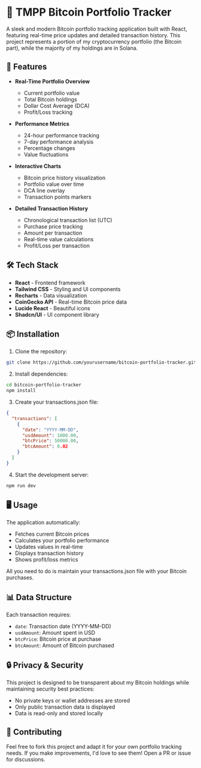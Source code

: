# 💎 TMPP Bitcoin Portfolio Tracker

A sleek and modern Bitcoin portfolio tracking application built with React, featuring real-time price updates and detailed transaction history. This project represents a portion of my cryptocurrency portfolio (the Bitcoin part), while the majority of my holdings are in Solana.

## 🚀 Features

- **Real-Time Portfolio Overview**
  - Current portfolio value
  - Total Bitcoin holdings
  - Dollar Cost Average (DCA)
  - Profit/Loss tracking

- **Performance Metrics**
  - 24-hour performance tracking
  - 7-day performance analysis
  - Percentage changes
  - Value fluctuations

- **Interactive Charts**
  - Bitcoin price history visualization
  - Portfolio value over time
  - DCA line overlay
  - Transaction points markers

- **Detailed Transaction History**
  - Chronological transaction list (UTC)
  - Purchase price tracking
  - Amount per transaction
  - Real-time value calculations
  - Profit/Loss per transaction

## 🛠️ Tech Stack

- **React** - Frontend framework
- **Tailwind CSS** - Styling and UI components
- **Recharts** - Data visualization
- **CoinGecko API** - Real-time Bitcoin price data
- **Lucide React** - Beautiful icons
- **Shadcn/UI** - UI component library

## 📦 Installation

1. Clone the repository:
```bash
git clone https://github.com/yourusername/bitcoin-portfolio-tracker.git
```

2. Install dependencies:
```bash
cd bitcoin-portfolio-tracker
npm install
```

3. Create your transactions.json file:
```json
{
  "transactions": [
    {
      "date": "YYYY-MM-DD",
      "usdAmount": 1000.00,
      "btcPrice": 50000.00,
      "btcAmount": 0.02
    }
  ]
}
```

4. Start the development server:
```bash
npm run dev
```

## 🖥️ Usage

The application automatically:
- Fetches current Bitcoin prices
- Calculates your portfolio performance
- Updates values in real-time
- Displays transaction history
- Shows profit/loss metrics

All you need to do is maintain your transactions.json file with your Bitcoin purchases.

## 📊 Data Structure

Each transaction requires:
- `date`: Transaction date (YYYY-MM-DD)
- `usdAmount`: Amount spent in USD
- `btcPrice`: Bitcoin price at purchase
- `btcAmount`: Amount of Bitcoin purchased

## 🔒 Privacy & Security

This project is designed to be transparent about my Bitcoin holdings while maintaining security best practices:
- No private keys or wallet addresses are stored
- Only public transaction data is displayed
- Data is read-only and stored locally

## 🤝 Contributing

Feel free to fork this project and adapt it for your own portfolio tracking needs. If you make improvements, I'd love to see them! Open a PR or issue for discussions.
